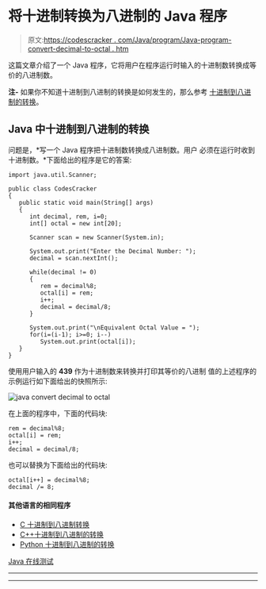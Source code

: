 # 将十进制转换为八进制的 Java 程序

> 原文:[https://codescracker . com/Java/program/Java-program-convert-decimal-to-octal . htm](https://codescracker.com/java/program/java-program-convert-decimal-to-octal.htm)

这篇文章介绍了一个 Java 程序，它将用户在程序运行时输入的十进制数转换成等价的八进制数。

**注-** 如果你不知道十进制到八进制的转换是如何发生的，那么参考 [十进制到八进制的转换](/computer-fundamental/decimal-to-octal.htm)。

## Java 中十进制到八进制的转换

问题是，*写一个 Java 程序把十进制数转换成八进制数。用户 必须在运行时收到十进制数。*下面给出的程序是它的答案:

```
import java.util.Scanner;

public class CodesCracker
{
   public static void main(String[] args)
   { 
      int decimal, rem, i=0;
      int[] octal = new int[20];

      Scanner scan = new Scanner(System.in);

      System.out.print("Enter the Decimal Number: ");
      decimal = scan.nextInt();

      while(decimal != 0)
      {
         rem = decimal%8;
         octal[i] = rem;
         i++;
         decimal = decimal/8;
      }

      System.out.print("\nEquivalent Octal Value = ");
      for(i=(i-1); i>=0; i--)
         System.out.print(octal[i]);
   }
}
```

使用用户输入的 **439** 作为十进制数来转换并打印其等价的八进制 值的上述程序的示例运行如下面给出的快照所示:

![java convert decimal to octal](../Images/2f454c648adaa09b5ec9d98d325ae8b8.png)

在上面的程序中，下面的代码块:

```
rem = decimal%8;
octal[i] = rem;
i++;
decimal = decimal/8;
```

也可以替换为下面给出的代码块:

```
octal[i++] = decimal%8;
decimal /= 8;
```

#### 其他语言的相同程序

*   [C 十进制到八进制转换](/c/program/c-program-convert-decimal-to-octal.htm)
*   [C++十进制到八进制的转换](/cpp/program/cpp-program-convert-decimal-to-octal.htm)
*   [Python 十进制到八进制的转换](/python/program/python-program-convert-decimal-to-octal.htm)

[Java 在线测试](/exam/showtest.php?subid=1)

* * *

* * *